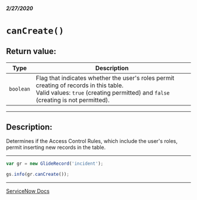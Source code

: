 ##### 2/27/2020
# `canCreate()`
## Return value:
| Type | Description |
|---|---|
| `boolean` | Flag that indicates whether the user's roles permit creating of records in this table.<br>Valid values: `true` (creating permitted) and `false` (creating is not permitted). |

---

## Description:
Determines if the Access Control Rules, which include the user's roles, permit inserting new records in the table.

---

```js
var gr = new GlideRecord('incident');

gs.info(gr.canCreate());
```

---

[ServiceNow Docs](https://developer.servicenow.com/app.do#!/api_doc?v=newyork&id=r_ScopedGlideRecordCanCreate)